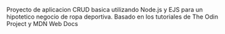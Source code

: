 Proyecto de aplicacion CRUD basica utilizando Node.js y EJS para un hipotetico negocio de ropa deportiva.
Basado en los tutoriales de The Odin Project y MDN Web Docs
